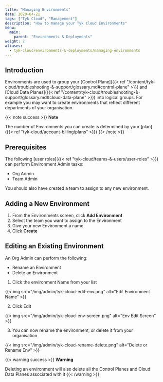 ```yaml
---
title: "Managing Environments"
date: 2020-04-21
tags: ["Tyk Cloud", "Management"]
description: "How to manage your Tyk Cloud Environments"
menu:
  main:
    parent: "Environments & Deployments"
weight: 2
aliases:
  - tyk-cloud/environments-&-deployments/managing-environments
---
```


## Introduction

Environments are used to group your [Control Plane]({{< ref "/content/tyk-cloud/troubleshooting-&-support/glossary.md#control-plane" >}}) and [Cloud Data Planes]({{< ref "/content/tyk-cloud/troubleshooting-&-support/glossary.md#cloud-data-plane" >}}) into logical groups. For example you may want to create environments that reflect different departments of your organisation. 

{{< note success >}}
**Note**
  
The number of Environments you can create is determined by your [plan]({{< ref "tyk-cloud/account-billing/plans" >}})
{{< /note >}}

## Prerequisites

The following [user roles]({{< ref "tyk-cloud/teams-&-users/user-roles" >}}) can perform Environment Admin tasks:

* Org Admin
* Team Admin

You should also have created a team to assign to any new environment.

## Adding a New Environment

1. From the Environments screen, click **Add Environment**
2. Select the team you want to assign to the Environment
3. Give your new Environment a name
4. Click **Create**


## Editing an Existing Environment

An Org Admin can perform the following:

* Rename an Environment
* Delete an Environment

1. Click the environment Name from your list

{{< img src="/img/admin/tyk-cloud-edit-env.png" alt="Edit Environment Name" >}}

2. Click Edit

{{< img src="/img/admin/tyk-cloud-env-screen.png" alt="Env Edit Screen" >}}

3. You can now rename the environment, or delete it from your organisation

{{< img src="/img/admin/tyk-cloud-rename-delete.png" alt="Delete or Rename Env" >}}

{{< warning success >}}
**Warning**
  
Deleting an environment will also delete all the Control Planes and Cloud Data Planes associated with it
{{< /warning >}}

